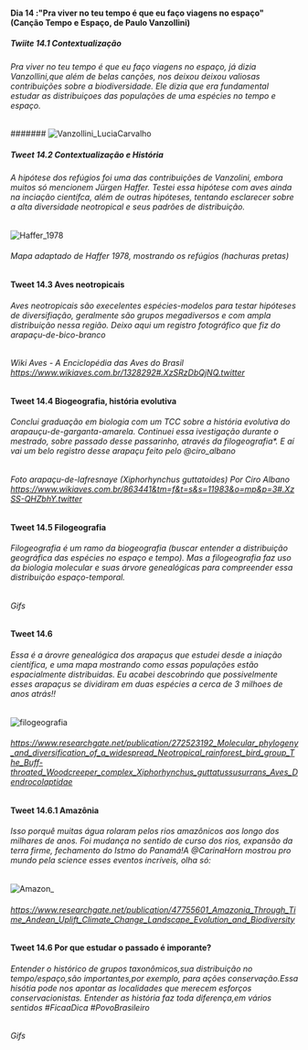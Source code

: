 #### Dia 14 :"Pra viver no teu tempo é que eu faço viagens no espaço" (Canção Tempo e Espaço, de Paulo Vanzollini)  

##### Twiite 14.1 Contextualização 

###### Pra viver no teu tempo é que eu faço viagens no espaço, já dizia Vanzollini,que além de belas canções, nos deixou deixou valiosas contribuições sobre a biodiversidade. Ele dizia que era fundamental estudar as distribuiçoes das populações de uma espécies no tempo e espaço.

####### ![Vanzollini_LuciaCarvalho](https://user-images.githubusercontent.com/11633554/89956305-49417900-dc0b-11ea-96d7-635e56194581.png)



##### Tweet 14.2 Contextualização e História 

###### A hipótese dos refúgios foi uma das contribuições de Vanzolini, embora muitos só mencionem Jürgen Haffer. Testei essa hipótese com aves ainda na inciação científca, além de outras hipóteses, tentando esclarecer sobre a alta diversidade neotropical e seus padrões de distribuição. 


![Haffer_1978](https://user-images.githubusercontent.com/11633554/89956386-78f08100-dc0b-11ea-90cb-44faf5596593.png)
###### Mapa adaptado de Haffer 1978, mostrando os refúgios (hachuras pretas)

#### Tweet 14.3 Aves neotropicais
###### Aves neotropicais são execelentes espécies-modelos para testar hipóteses de diversifiação, geralmente são grupos megadiversos e com ampla distribuição nessa região. Deixo aqui um registro fotográfico que fiz do arapaçu-de-bico-branco

###### Wiki Aves - A Enciclopédia das Aves do Brasil https://www.wikiaves.com.br/1328292#.XzSRzDbQjNQ.twitter 

#### Tweet 14.4 Biogeografia, história evolutiva 
###### Conclui graduação em biologia com um TCC sobre a história evolutiva do arapauçu-de-garganta-amarela. Continuei essa ivestigação durante o mestrado, sobre passado desse passarinho, através da filogeografia*. E aí vai um belo registro desse arapaçu feito pelo @ciro_albano

###### Foto arapaçu-de-lafresnaye (Xiphorhynchus guttatoides) Por Ciro Albano https://www.wikiaves.com.br/863441&tm=f&t=s&s=11983&o=mp&p=3#.XzSS-QHZbhY.twitter 

#### Tweet 14.5 Filogeografia 
###### Filogeografia é  um ramo da biogeografia (buscar entender a distribuição geográfica das espécies no espaço e tempo). Mas a filogeografia faz uso da biologia molecular e suas árvore genealógicas para compreender essa distribuição espaço-temporal. 

###### Gifs


#### Tweet 14.6
###### Essa é a árovre genealógica dos arapaçus que estudei desde a iniação científica, e uma mapa mostrando como essas populações estão espacialmente distribuidas. Eu acabei descobrindo que possivelmente esses arapaçus se dividiram em duas espécies a cerca de 3 milhoes de anos atrás!! 

![filogeografia](https://user-images.githubusercontent.com/11633554/90083483-09e95a00-dce9-11ea-8e5b-5c739a5e4d31.png)

###### https://www.researchgate.net/publication/272523192_Molecular_phylogeny_and_diversification_of_a_widespread_Neotropical_rainforest_bird_group_The_Buff-throated_Woodcreeper_complex_Xiphorhynchus_guttatussusurrans_Aves_Dendrocolaptidae


#### Tweet 14.6.1 Amazônia
###### Isso porquê muitas água rolaram pelos rios amazônicos aos longo dos milhares de anos. Foi mudança no sentido de curso dos rios, expansão da terra firme, fechamento do Istmo do Panamá!A @CarinaHorn mostrou pro mundo pela science esses eventos incríveis, olha só:



![Amazon_](https://user-images.githubusercontent.com/11633554/90083595-62b8f280-dce9-11ea-89e6-a8ed998d8c36.png)

###### https://www.researchgate.net/publication/47755601_Amazonia_Through_Time_Andean_Uplift_Climate_Change_Landscape_Evolution_and_Biodiversity


#### Tweet 14.6 Por que estudar o passado é imporante?

###### Entender o histórico de grupos taxonômicos,sua distribuição no tempo/espaço,são importantes,por exemplo, para ações conservação.Essa hisótia pode nos apontar as localidades que merecem esforços conservacionistas. Entender as história faz toda diferença,em vários sentidos #FicaaDica #PovoBrasileiro

###### Gifs


